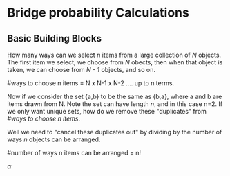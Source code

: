 # Bridge probability Calculations

## Basic Building Blocks

How many ways can we select *n* items from a large collection of *N* objects. The first item we select, we choose from *N* obects, then when that object is taken, we can choose from *N - 1* objects, and so on.

\#ways to choose n items = N x N-1 x N-2 .... up to n terms.

Now if we consider the set {a,b} to be the same as {b,a}, where a and b are items drawn from N. Note the set can have length *n*, and in this case n=2. If we only want unique sets, how do we remove these "duplicates" from *#ways to choose n items*.

Well we need to "cancel these duplicates out" by dividing by the number of ways *n* objects can be arranged.

\#number of ways n items can be arranged = n!

$\alpha$
